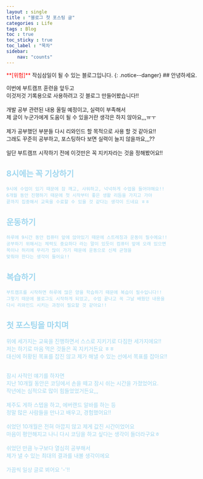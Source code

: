 ```yaml
---
layout : single
title : "블로그 첫 포스팅 글"
categories : Life
tags : Blog
toc : true
toc_sticky : true 
toc_label : "목차"
sidebar:
    nav: "counts"
---
```

<span style="color:red;">
**[위험]**
</span> 
작심삼일이 될 수 있는 블로그입니다.
{: .notice--danger}
## 안녕하세요.   

이번에 부트캠프 훈련을 앞두고<br>
이것저것 기록용으로 사용하려고 깃 블로그 만들어봤습니다!!<br><br>
개발 공부 관련된 내용 올릴 예정이고, 실력이 부족해서<br> 
제 글이 누군가에게 도움이 될 수 있을거란 생각은 하지 않아요,,,ㅠㅜ<br><br>
제가 공부했던 부분들 다시 리와인드 할 목적으로 사용 할 것 같아요!!<br>
그래도 꾸준히 공부하고, 포스팅하다 보면 실력이 늘지 않을까요,,,??<br><br>
일단 부트캠프 시작하기 전에 이것만은 꼭 지키자라는 것을 정해봤어요!!<br>

## <font color="#A0D7EF">8시에는 꼭 기상하기
    9시에 수업이 있기 때문에 잠 깨고, 샤워하고, 넉넉하게 수업을 들어야해요!!
    6개월 동안 진행하기 때문에 첫 시작부터 좋은 생활 리듬을 가지고 가야
    끝까지 집중해서 교육을 수료할 수 있을 것 같다는 생각이 드네요 ㅎㅎ

## <font color="#A0D7EF">운동하기 
    하루에 9시간 동안 컴퓨터 앞에 앉아있기 때문에 스트레칭과 운동이 필수에요!!
    공부하기 위해서는 체력도 중요하다 라는 말이 있듯이 컴퓨터 앞에 오래 있으면
    목이나 허리에 무리가 많이 가기 때문에 운동으로 신체 균형을
    맞춰야 한다는 생각이 들어요!!

## <font color="#A0D7EF">복습하기
    부트캠프를 시작하면 하루에 많은 양을 학습하기 때문에 복습이 필수입니다!!
    그렇기 때문에 블로그도 시작하게 되었고, 수업 끝나고 꼭 그날 배웠던 내용을
    다시 리와인드 시키는 과정이 필요할 것 같아요!!

## 첫 포스팅을 마치며

위에 세가지는 교육을 진행하면서 스스로 지키기로 다짐한 세가지에요!!<br>
저는 하기로 마음 먹은 것들은 꼭 지키거든요 ㅎㅎ<br>
대신에 허황된 목표를 잡진 않고 제가 해낼 수 있는 선에서 목표를 잡아요!!<br><br>

잠시 사적인 얘기를 하자면<br>
지난 10개월 동안은 코딩에서 손을 떼고 잠시 쉬는 시간을 가졌었어요.<br>
작년에는 심적으로 많이 힘들었었거든요,,,<br><br>
제주도 게하 스텝을 하고, 에버랜드 알바를 하는 등<br>
정말 많은 사람들을 만나고 배우고, 경험했어요!!<br><br>
쉬었던 10개월은 전혀 아깝지 않고 제게 값진 시간이었어요<br>
마음이 평안해지고 나니 다시 코딩을 하고 싶다는 생각이 들더라구요ㅎ<br><br>
쉬었던 만큼 누구보다 열심히 공부해서<br>
제가 낼 수 있는 최대의 결과를 내볼 생각이에요<br><br>
가끔씩 일상 글로 뵈어요 '-'!!







